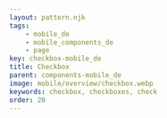 ```yaml
---
layout: pattern.njk
tags: 
    - mobile_de
    - mobile_components_de
    - page
key: checkbox-mobile_de
title: Checkbox
parent: components-mobile_de
image: mobile/overview/checkbox.webp
keywords: checkbox, checkboxes, check
order: 20
---
```

